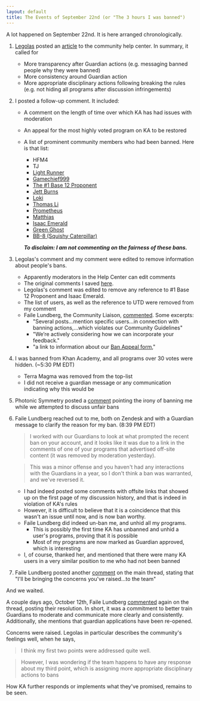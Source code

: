 ```yaml
---
layout: default
title: The Events of September 22nd (or "The 3 hours I was banned")
---
```


A lot happened on September 22nd. It is here arranged chronologically.

 1. [Legolas][LegolasProfile] posted an [article][article] to the community help center. In summary, it called for 
    - More transparency after Guardian actions (e.g. messaging banned people why they were banned)
    - More consistency around Guardian action 
    - More appropriate disciplinary actions following breaking the rules (e.g. not hiding all programs after discussion infringements)
 2. I posted a follow-up comment. It included:
    - A comment on the length of time over which KA has had issues with moderation
    - An appeal for the most highly voted program on KA to be restored
    - A list of prominent community members who had been banned. Here is that list:
        - HFM4
        - TJ
        - [Light Runner](https://www.khanacademy.org/profile/kaid_486291797225131982323911)
        - [Gamechief999](https://www.khanacademy.org/profile/kaid_806005010494028487929883)
        - [The #1 Base 12 Proponent](https://www.khanacademy.org/profile/kaid_587121826918705844471320)
        - [Jett Burns](https://www.khanacademy.org/profile/kaid_455920429074646065838008)
        - [Loki](https://www.khanacademy.org/profile/kaid_1167230140884859457175747)
        - [Thomas Li](https://www.khanacademy.org/profile/kaid_901380113796617843784450)
        - [Prometheus](https://www.khanacademy.org/profile/kaid_55939052732362825785511)
        - [Matthias](https://www.khanacademy.org/profile/kaid_757721856896775939251306)
        - [Isaac Emerald](https://www.khanacademy.org/profile/kaid_98250319499372249175870)
        - [Green Ghost](https://www.khanacademy.org/profile/kaid_145655330786057731504264)
        - [BB-8 (Squishy Caterpillar)](https://www.khanacademy.org/profile/kaid_79492645558798574591143)
        
        ***To disclaim: I am not commenting on the fairness of these bans.*** 
 3. Legolas's comment and my comment were edited to remove information about people's bans.
    - Apparently moderators in the Help Center can edit comments
    - The original comments I saved [here](hc-post-backups).
    - Legolas's comment was edited to remove any reference to #1 Base 12 Proponent and Isaac Emerald.
    - The list of users, as well as the reference to UTD were removed from my comment
    - Faile Lundberg, the Community Liaison, [commented](https://support.khanacademy.org/hc/en-us/community/posts/360073354352/comments/360012850051). Some excerpts:
        - "Several posts...mention specific users...in connection with banning actions,...which violates our Community Guidelines"
        - "We’re actively considering how we can incorporate your feedback."
        - "a link to information about our [Ban Appeal form](https://support.khanacademy.org/hc/en-us/articles/115003343971-Why-was-I-banned-),"
 4. I was banned from Khan Academy, and all programs over 30 votes were hidden. (~5:30 PM EDT)
    - Terra Magma was removed from the top-list
    - I did not receive a guardian message or any communication indicating why this would be
 5. Photonic Symmetry posted a [comment](https://support.khanacademy.org/hc/en-us/community/posts/360073354352/comments/360012933452) pointing the irony of banning me while we attempted to discuss unfair bans 
 6. Faile Lundberg reached out to me, both on Zendesk and with a Guardian message to clarify the reason for my ban. (8:39 PM EDT)
    
    > I worked with our Guardians to look at what prompted the recent ban on your account, and it looks like it was due to a link in the comments of one of your programs that advertised off-site content (it was removed by moderation yesterday).
    
    > This was a minor offense and you haven't had any interactions with the Guardians in a year, so I don't think a ban was warranted, and we've reversed it.
    
    - I had indeed posted some comments with offsite links that showed up on the first page of my discussion history, and that is indeed in violation of KA's rules
    - However, it is difficult to believe that it is a coincidence that this wasn't an issue until now, and is now ban worthy.
    - Faile Lundberg did indeed un-ban me, and unhid all my programs.
        - This is possibly the first time KA has unbanned and unhid a user's programs, proving that it is possible
        - Most of my programs are now marked as Guardian approved, which is interesting 
    - I, of course, thanked her, and mentioned that there were many KA users in a very similar position to me who had not been banned
 7. Faile Lundberg posted another [comment](https://support.khanacademy.org/hc/en-us/community/posts/360073354352/comments/360012941432) on the main thread, stating that "I'll be bringing the concerns you've raised...to the team" 

And we waited. 

A couple days ago, October 12th, Faile Lundberg [commented](https://support.khanacademy.org/hc/en-us/community/posts/360073354352/comments/360013146692) again on the thread, posting their resolution. In short, it was a commitment to better train Guardians to moderate and communicate more clearly and consistently. Additionally, she mentions that guardian applications have been re-opened.

Concerns were raised. Legolas in particular describes the community's feelings well, when he says,

 > I think my first two points were addressed quite well. 

 > However, I was wondering if the team happens to have any response about my third point, which is assigning more appropriate disciplinary actions to bans

How KA further responds or implements what they've promised, remains to be seen. 

<!-- KA Hearth discussion: https://discord.com/channels/591883693857964042/591884090601635840/757840114293407754

ka-chat: https://discord.com/channels/372895163279998976/704720248208883762/757817332075724890-->

[LegolasProfile]: https://www.khanacademy.org/profile/kaid_677522439299681569675958
[article]: https://support.khanacademy.org/hc/en-us/community/posts/360073354352-KA-Guardian-system-improvements

